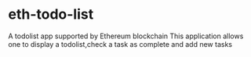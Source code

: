 # eth-todo-list
A todolist app supported by Ethereum blockchain
This  application allows one to display a todolist,check a task as complete and add new tasks
